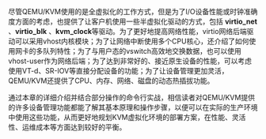 尽管QEMU/KVM使用的是全虚拟化的工作方式，但是为了I/O设备性能或时钟准确度方面的考虑，也提供了让客户机使用一些半虚拟化驱动的方式，包括 **virtio_net** 、**virtio_blk** 、**kvm_clock**等驱动。为了更好地提高网络性能，virtio网络后端驱动可以采用vhost内核模块；为了让网络中断使用多个CPU核心，还介绍了如何使用网卡的多队列特性；为了与用户态的vswitch高效地交换数据，也可以使用vhost-user作为网络后端；为了达到非常好的、接近原生设备的性能，可以考虑使用VT-d、SR-IOV等直接分配设备的功能；为了让设备管理更加灵活，QEMU/KVM还提供了CPU、内存、网络、磁盘的动态热插拔功能。

通过本章的详细介绍并结合部分操作的命令行实战，相信读者对QEMU/KVM提供的许多设备管理功能都能了解其基本原理和操作步骤，以便可以在实际的生产环境中使用这些功能，从而更好地规划KVM虚拟化环境的部署方案，在性能、灵活性、运维成本等方面达到较好的平衡。

